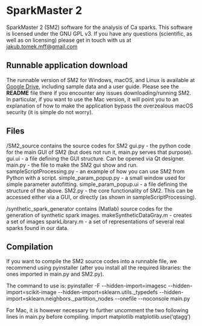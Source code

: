 # SparkMaster 2
SparkMaster 2 (SM2) software for the analysis of Ca sparks. 
This software is licensed under the GNU GPL v3. If you have any questions (scientific, as well as on licensing) please get in touch with us at jakub.tomek.mff@gmail.com

## Runnable application download
The runnable version of SM2 for Windows, macOS, and Linux is available at [Google Drive](https://drive.google.com/drive/folders/1Gs_f9ilt5Orq9AeqWzHas44Pz8-UKZaV?usp=sharing), including sample data and a user guide. Please see the **README** file there if you encounter any issues downloading/running SM2. In particular, if you want to use the Mac version, it will point you to an explanation of how to make the application bypass the overzealous macOS security (it is simple do not worry).

## Files
/SM2_source contains the source codes for SM2
gui.py - the python code for the main GUI of SM2 (but does not run it, main.py serves that purpose).
gui.ui - a file defining the GUI structure. Can be opened via Qt designer.
main.py - the file to make the SM2 gui show and run.
sampleScriptProcessing.py - an example of how you can use SM2 from Python with a script.
simple_param_popup.py - a small window used for simple parameter autofitting.
simple_param_popup.ui - a file defining the structure of the above.
SM2.py - the core functionality of SM2. This can be accessed either via a GUI, or directly (as shown in sampleScriptProcessing).

/synthetic_spark_generator contains (Matlab) source codes for the generation of synthetic spark images.
makeSyntheticDataGray.m - creates a set of images
sparkLibrary.m - a set of representations of several real sparks found in our data.

## Compilation
If you want to compile the SM2 source codes into a runnable file, we recommend using pyinstaller (after you install all the required libraries: the ones imported in main.py and SM2.py).

The command to use is:
pyinstaller -F --hidden-import=imagesc --hidden-import=scikit-image --hidden-import=sklearn.utils._typedefs --hidden-import=sklearn.neighbors._partition_nodes --onefile --noconsole main.py

For Mac, it is however necessary to further uncomment the two following lines in main.py before compiling.
import matplotlib
matplotlib.use(‘qtagg’)
